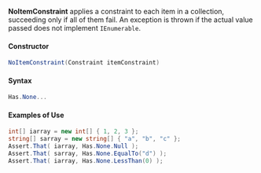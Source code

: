 **NoItemConstraint** applies a constraint to each item in a collection, succeeding only if all of them fail. An exception is thrown if the actual value passed does not implement `IEnumerable`.

#### Constructor

```C#
NoItemConstraint(Constraint itemConstraint)
```

#### Syntax

```C#
Has.None...
```

#### Examples of Use

```C#
int[] iarray = new int[] { 1, 2, 3 };
string[] sarray = new string[] { "a", "b", "c" };
Assert.That( iarray, Has.None.Null );
Assert.That( sarray, Has.None.EqualTo("d") );
Assert.That( iarray, Has.None.LessThan(0) );
```

